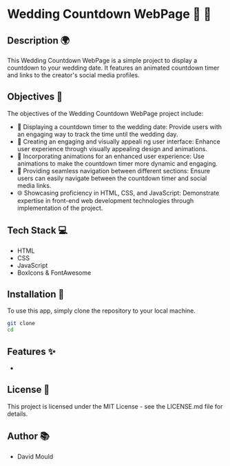 # Wedding Countdown WebPage 💍 🥂

## Description 🌍

This Wedding Countdown WebPage is a simple project to display a countdown to your wedding date. It features an animated countdown timer and links to the creator's social media profiles.


## Objectives 🎯

The objectives of the Wedding Countdown WebPage project include:

- 🌟 Displaying a countdown timer to the wedding date: Provide users with an engaging way to track the time until the wedding day.
- 🚀 Creating an engaging and visually appeali  ng user interface: Enhance user experience through visually appealing design and animations.
- 🎨 Incorporating animations for an enhanced user experience: Use animations to make the countdown timer more dynamic and engaging.
- 🔄 Providing seamless navigation between different sections: Ensure users can easily navigate between the countdown timer and social media links.
- 🌐 Showcasing proficiency in HTML, CSS, and JavaScript: Demonstrate expertise in front-end web development technologies through implementation of the project.

## Tech Stack 💻

- HTML
- CSS
- JavaScript
- BoxIcons & FontAwesome

## Installation 🔧

To use this app, simply clone the repository to your local machine.


```bash
git clone 
cd 
```

## Features ✨

- 

## License 📝

This project is licensed under the MIT License - see the LICENSE.md file for details.

## Author 📚

- David Mould
